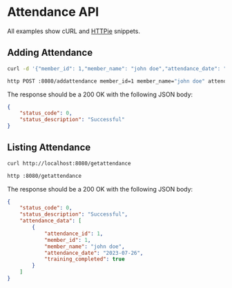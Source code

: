 # Attendance API

All examples show cURL and [HTTPie](https://httpie.io/cli) snippets.

## Adding Attendance

```sh
curl -d '{"member_id": 1,"member_name": "john doe","attendance_date": "2023-07-26"}' -H 'Content-Type: application/json' http://localhost:8080/addattendance

http POST :8080/addattendance member_id=1 member_name="john doe" attendance_date="2023-07-26"
```

The response should be a 200 OK with the following JSON body:

```json
{
    "status_code": 0,
    "status_description": "Successful"
}
```

## Listing Attendance

```sh
curl http://localhost:8080/getattendance

http :8080/getattendance
```

The response should be a 200 OK with the following JSON body:

```json
{
    "status_code": 0,
    "status_description": "Successful",
    "attendance_data": [
        {
            "attendance_id": 1,
            "member_id": 1,
            "member_name": "john doe",
            "attendance_date": "2023-07-26",
            "training_completed": true
        }
    ]
}
```
